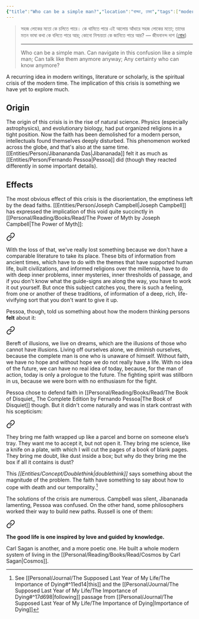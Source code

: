 ```yaml
---
{"title":"Who can be a simple man?","location":"বাড্ডা, ঢাকা","tags":["modernity","crisis","faith"],"dg-publish":true,"maturity":2,"dg-metatags":{"description":"A note on the crisis of faith among the modern intellectuals.","og:description":"A note on the crisis of faith among the modern intellectuals."},"created":"2023-01-14T21:38:11+06:00","updated":"2023-01-19T11:57:54+06:00","permalink":"/personal/musings/who-can-be-a-simple-man/","metatags":{"description":"A note on the crisis of faith among the modern intellectuals.","og:description":"A note on the crisis of faith among the modern intellectuals."},"dgPassFrontmatter":true}
---
```


> সহজ লোকের মতো কে চলিতে পারে।
> কে থামিতে পারে এই আলোয় আঁধারে
> সহজ লোকের মতো; তাদের মতন ভাষা কথা
> কে বলিতে পারে আর; কোনো নিশ্চয়তা
> কে জানিতে পারে আর? — জীবনানন্দ দাশ ([বোধ](https://bn.m.wikisource.org/wiki/%E0%A6%9C%E0%A7%80%E0%A6%AC%E0%A6%A8%E0%A6%BE%E0%A6%A8%E0%A6%A8%E0%A7%8D%E0%A6%A6_%E0%A6%A6%E0%A6%BE%E0%A6%B6%E0%A7%87%E0%A6%B0_%E0%A6%B6%E0%A7%8D%E0%A6%B0%E0%A7%87%E0%A6%B7%E0%A7%8D%E0%A6%A0_%E0%A6%95%E0%A6%AC%E0%A6%BF%E0%A6%A4%E0%A6%BE/%E0%A6%AC%E0%A7%8B%E0%A6%A7)) 
> 
> ---
> 
> Who can be a simple man.
> Can navigate in this confusion
> like a simple man; Can talk like them
> anymore anyway; Any certainty
> who can know anymore?

A recurring idea in modern writings, literature or scholarly, is the spiritual crisis of the modern time. The implication of this crisis is something we have yet to explore much.

## Origin
The origin of this crisis is in the rise of natural science. Physics (especially astrophysics), and evolutionary biology, had put organized religions in a tight position. Now the faith has been demolished for a modern person, intellectuals found themselves deeply disturbed. This phenomenon worked across the globe, and that's also at the same time. [[Entities/Person/Jibanananda Das\|Jibananada]] felt it as much as [[Entities/Person/Fernando Pessoa\|Pessoa]] did (though they reacted differently in some important details).

## Effects
The most obvious effect of this crisis is the disorientation, the emptiness left by the dead faiths. [[Entities/Person/Joseph Campbell\|Joseph Campbell]] has expressed the implication of this void quite succinctly in [[Personal/Reading/Books/Read/The Power of Myth by Joseph Campbell\|The Power of Myth]]: 


<div class="transclusion internal-embed is-loaded"><a class="markdown-embed-link" href="/personal/reading/notes-and-highlights/the-power-of-myth/#dcccd1" aria-label="Open link"><svg xmlns="http://www.w3.org/2000/svg" width="24" height="24" viewBox="0 0 24 24" fill="none" stroke="currentColor" stroke-width="2" stroke-linecap="round" stroke-linejoin="round" class="svg-icon lucide-link"><path d="M10 13a5 5 0 0 0 7.54.54l3-3a5 5 0 0 0-7.07-7.07l-1.72 1.71"></path><path d="M14 11a5 5 0 0 0-7.54-.54l-3 3a5 5 0 0 0 7.07 7.07l1.71-1.71"></path></svg></a><div class="markdown-embed">



With the loss of that, we've really lost something because we don't have a comparable literature to take its place. These bits of information from ancient times, which have to do with the themes that have supported human life, built civilizations, and informed religions over the millennia, have to do with deep inner problems, inner mysteries, inner thresholds of passage, and if you don't know what the guide-signs are along the way, you have to work it out yourself. But once this subject catches you, there is such a feeling, from one or another of these traditions, of information of a deep, rich, life-vivifying sort that you don't want to give it up. 

</div></div>


Pessoa, though, told us something about how the modern thinking persons **felt** about it:


<div class="transclusion internal-embed is-loaded"><a class="markdown-embed-link" href="/personal/reading/notes-and-highlights/the-book-of-disquiet-by-fernando-pessoa/#9fc9fc" aria-label="Open link"><svg xmlns="http://www.w3.org/2000/svg" width="24" height="24" viewBox="0 0 24 24" fill="none" stroke="currentColor" stroke-width="2" stroke-linecap="round" stroke-linejoin="round" class="svg-icon lucide-link"><path d="M10 13a5 5 0 0 0 7.54.54l3-3a5 5 0 0 0-7.07-7.07l-1.72 1.71"></path><path d="M14 11a5 5 0 0 0-7.54-.54l-3 3a5 5 0 0 0 7.07 7.07l1.71-1.71"></path></svg></a><div class="markdown-embed">



Bereft of illusions, we live on dreams, which are the illusions of those who cannot have illusions. Living off ourselves alone, we diminish ourselves, because the complete man is one who is unaware of himself. Without faith, we have no hope and without hope we do not really have a life. With no idea of the future, we can have no real idea of today, because, for the man of action, today is only a prologue to the future. The fighting spirit was stillborn in us, because we were born with no enthusiasm for the fight. 

</div></div>


Pessoa chose to defend faith in [[Personal/Reading/Books/Read/The Book of Disquiet_ The Complete Edition by Fernando Pessoa\|The Book of Disquiet]] though. But it didn't come naturally and was in stark contrast with his scepticism:


<div class="transclusion internal-embed is-loaded"><a class="markdown-embed-link" href="/personal/reading/notes-and-highlights/the-book-of-disquiet-by-fernando-pessoa/#b0539e" aria-label="Open link"><svg xmlns="http://www.w3.org/2000/svg" width="24" height="24" viewBox="0 0 24 24" fill="none" stroke="currentColor" stroke-width="2" stroke-linecap="round" stroke-linejoin="round" class="svg-icon lucide-link"><path d="M10 13a5 5 0 0 0 7.54.54l3-3a5 5 0 0 0-7.07-7.07l-1.72 1.71"></path><path d="M14 11a5 5 0 0 0-7.54-.54l-3 3a5 5 0 0 0 7.07 7.07l1.71-1.71"></path></svg></a><div class="markdown-embed">



They bring me faith wrapped up like a parcel and borne on someone else’s tray. They want me to accept it, but not open it. They bring me science, like a knife on a plate, with which I will cut the pages of a book of blank pages. They bring me doubt, like dust inside a box; but why do they bring me the box if all it contains is dust? 

</div></div>


This *[[Entities/Concept/Doublethink\|doublethink]]* says something about the magnitude of the problem. The faith have something to say about how to cope with death and our temporality.[^1]

The solutions of the crisis are numerous. Campbell was silent, Jibananada lamenting, Pessoa was confused. On the other hand, some philosophers worked their way to build new paths. Russell is one of them:


<div class="transclusion internal-embed is-loaded"><a class="markdown-embed-link" href="/personal/reading/notes-and-highlights/what-i-believe/#26da05" aria-label="Open link"><svg xmlns="http://www.w3.org/2000/svg" width="24" height="24" viewBox="0 0 24 24" fill="none" stroke="currentColor" stroke-width="2" stroke-linecap="round" stroke-linejoin="round" class="svg-icon lucide-link"><path d="M10 13a5 5 0 0 0 7.54.54l3-3a5 5 0 0 0-7.07-7.07l-1.72 1.71"></path><path d="M14 11a5 5 0 0 0-7.54-.54l-3 3a5 5 0 0 0 7.07 7.07l1.71-1.71"></path></svg></a><div class="markdown-embed">



**The good life is one inspired by love and guided by knowledge.** 

</div></div>


Carl Sagan is another, and a more poetic one. He built a whole modern system of living in the [[Personal/Reading/Books/Read/Cosmos by Carl Sagan\|Cosmos]].

[^1]: See [[Personal/Journal/The Supposed Last Year of My Life/The Importance of Dying#^11ed14\|this]] and the [[Personal/Journal/The Supposed Last Year of My Life/The Importance of Dying#^17d698\|following]] passage from [[Personal/Journal/The Supposed Last Year of My Life/The Importance of Dying\|Importance of Dying]]